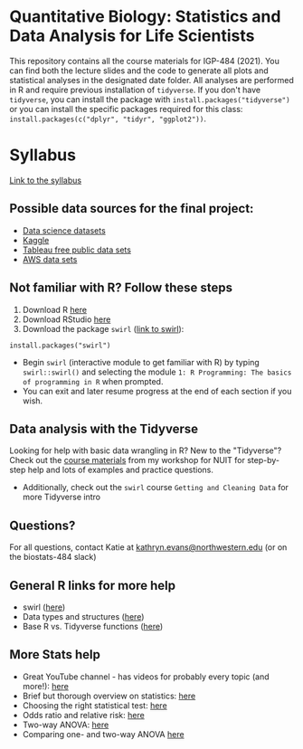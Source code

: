 # Quantitative Biology: Statistics and Data Analysis for Life Scientists

This repository contains all the course materials for IGP-484 (2021). You can find both the lecture slides and the code to generate all plots and statistical analyses in the designated date folder. All analyses are performed in R and require previous installation of `tidyverse`. If you don't have `tidyverse`, you can install the package with `install.packages("tidyverse")` or you can install the specific packages required for this class: `install.packages(c("dplyr", "tidyr", "ggplot2"))`.

# Syllabus
[Link to the syllabus](https://katiesevans9.notion.site/Quantitative-Biology-Statistics-and-Data-Analysis-for-Life-Scientists-IGP-484-b45c148f9aa94b1783abf668ae401478)

## Possible data sources for the final project:
- [Data science datasets](https://www.dataquest.io/blog/free-datasets-for-projects/)
- [Kaggle](https://www.kaggle.com/datasets)
- [Tableau free public data sets](https://www.tableau.com/learn/articles/free-public-data-sets)
- [AWS data sets](https://aws.amazon.com/marketplace/search/results?category=ec21bae5-404b-4bac-825c-f7b0a2c713c4&FULFILLMENT_OPTION_TYPE=DATA_EXCHANGE&filters=FULFILLMENT_OPTION_TYPE)

## Not familiar with R? Follow these steps

1. Download R [here](https://www.r-project.org/)
2. Download RStudio [here](https://www.rstudio.com/products/rstudio/download/)
3. Download the package `swirl` ([link to swirl](https://swirlstats.com/)):
```
install.packages("swirl")
```
* Begin `swirl` (interactive module to get familiar with R) by typing `swirl::swirl()` and selecting the module `1: R Programming: The basics of programming in R` when prompted.
* You can exit and later resume progress at the end of each section if you wish.

## Data analysis with the Tidyverse

Looking for help with basic data wrangling in R? New to the "Tidyverse"? Check out the [course materials](https://github.com/katiesevans/nuit_tidyverse) from my workshop for NUIT for step-by-step help and lots of examples and practice questions.

* Additionally, check out the `swirl` course `Getting and Cleaning Data` for more Tidyverse intro

## Questions?
For all questions, contact Katie at kathryn.evans@northwestern.edu (or on the biostats-484 slack)

## General R links for more help
* swirl ([here](https://swirlstats.com/))
* Data types and structures ([here](https://swcarpentry.github.io/r-novice-inflammation/13-supp-data-structures/))
* Base R vs. Tidyverse functions ([here](https://tavareshugo.github.io/data_carpentry_extras/base-r_tidyverse_equivalents/base-r_tidyverse_equivalents.html))

## More Stats help
* Great YouTube channel - has videos for probably every topic (and more!): [here](https://www.youtube.com/channel/UCtYLUTtgS3k1Fg4y5tAhLbw)
* Brief but thorough overview on statistics: [here](https://www.ncbi.nlm.nih.gov/pmc/articles/PMC3096219/)
* Choosing the right statistical test: [here](https://www.scribbr.com/statistics/statistical-tests/)
* Odds ratio and relative risk: [here](https://www.theanalysisfactor.com/the-difference-between-relative-risk-and-odds-ratios/)
* Two-way ANOVA: [here](https://www.scribbr.com/statistics/two-way-anova/)
* Comparing one- and two-way ANOVA [here](https://www.technologynetworks.com/informatics/articles/one-way-vs-two-way-anova-definition-differences-assumptions-and-hypotheses-306553)
